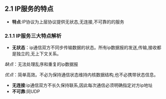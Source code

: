 ## 2.1 IP服务的特点

* **特点**:IP协议为上层协议提供无状态,无连接,不可靠的的服务

### 2.1.1 IP服务三大特点解析

* **无状态**：ip通信双方不同步传输数据的状态。所有ip数据报的发送,传输,接收都是独立的,无上下文关系。

*缺点*：无法处理乱序和重复的ip数据报

*优点*：简单高效。不必为保持通信状态维持内核数据结构,也不必携带状态信息。

* **无连接**:ip通信双方不长久保持联系,因此每次通信必须明确指定对方ip地址
* **不可靠**:同UDP

